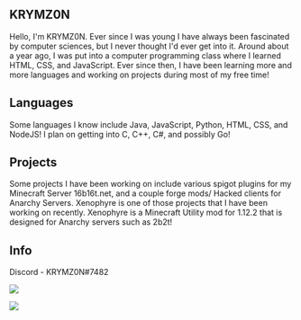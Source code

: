 ## KRYMZ0N
Hello, I'm KRYMZ0N. Ever since I was young I have always been fascinated by computer sciences, but I never thought I'd ever get into it. Around about a year ago, I was put into a computer programming class where I learned HTML, CSS, and JavaScript. Ever since then, I have been learning more and more languages and working on projects during most of my free time!

## Languages
Some languages I know include Java, JavaScript, Python, HTML, CSS, and NodeJS! I plan on getting into C, C++, C#, and possibly Go!

## Projects
Some projects I have been working on include various spigot plugins for my Minecraft Server 16b16t.net, and a couple forge mods/ Hacked clients for Anarchy Servers. Xenophyre is one of those projects that I have been working on recently. Xenophyre is a Minecraft Utility mod for 1.12.2 that is designed for Anarchy servers such as 2b2t!

## Info
Discord - KRYMZ0N#7482

<p><img align="center" src="https://github-readme-stats.vercel.app/api?username=KRYMZ0N&show_icons=true&theme=dark"></p>
<p><img align="center" s<p align="center"><img align="center" src="https://github-readme-stats.vercel.app/api/top-langs/?username=KRYMZ0N&layout=compact&theme=dark"></p>
<p><img" src="https://github-readme-stats.vercel.app/api/top-langs/?username=moom0o&layout=compact&theme=dark"></p>

